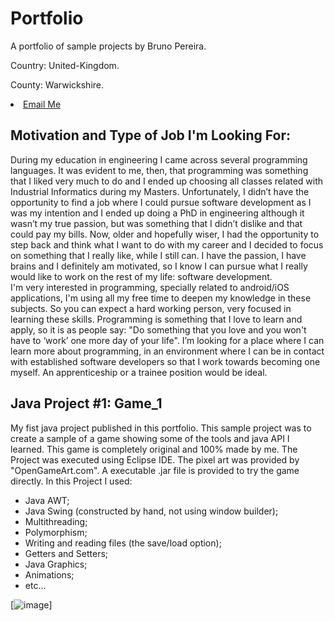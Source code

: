 # Portfolio
A portfolio of sample projects by Bruno Pereira.

Country: United-Kingdom.

County: Warwickshire.
<li><a href="mailto:brunojbpereira@gmail.com">Email Me</a></li>

## Motivation and Type of Job I'm Looking For:
During my education in engineering I came across several programming languages. It was evident to me, then, that programming was something that I liked very much to do and I ended up choosing all classes related with Industrial Informatics during my Masters. Unfortunately, I didn’t have the opportunity to find a job where I could pursue software development as I was my intention and I ended up doing a PhD in engineering although it wasn’t my true passion, but was something that I didn’t dislike and that could pay my bills. Now, older and hopefully wiser, I had the opportunity to step back and think what I want to do with my career and I decided to focus on something that I really like, while I still can. I have the passion, I have brains and I definitely am motivated, so I know I can pursue what I really would like to work on the rest of my life: software development.  
I'm very interested in programming, specially related to android/iOS applications, I'm using all my free time to deepen my knowledge in these subjects. So you can expect a hard working person, very focused in learning these skills. 
Programming is something that I love to learn and apply, so it is as people say: "Do something that you love and you won't have to ‘work’ one more day of your life".
I’m looking for a place where I can learn more about programming, in an environment where I can be in contact with established software developers so that I work towards becoming one myself. An apprenticeship or a trainee position would be ideal.


## Java Project #1: Game_1
My fist java project published in this portfolio. This sample project was to create a sample of a game showing some of the tools and java API I learned.
This game is completely original and 100% made by me.
The Project was executed using Eclipse IDE. The pixel art was provided by "OpenGameArt.com".
A executable .jar file is provided to try the game directly.
In this Project I used:
  - Java AWT;
  - Java Swing (constructed by hand, not using window builder);
  - Multithreading;
  - Polymorphism;
  - Writing and reading files (the save/load option);
  - Getters and Setters;
  - Java Graphics;
  - Animations;
  - etc...
  
[![image](https://github.com/Ancientmagus/repository/Portfolio/Game_1/sample_1.png|alt=sample_image_1)]
